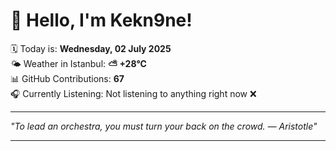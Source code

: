 # 👋 Hello, I'm Kekn9ne!

🗓️ Today is: **Wednesday, 02 July 2025**  
🌤️ Weather in Istanbul: **⛅️  +28°C**  
📊 GitHub Contributions: **67**  
🎧 Currently Listening: Not listening to anything right now ❌

---

_"To lead an orchestra, you must turn your back on the crowd. — *Aristotle*"_

---
